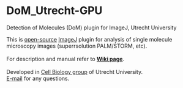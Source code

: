 DoM_Utrecht-GPU
===============

Detection of Molecules (DoM) plugin for ImageJ, Utrecht University

This is <a href="http://www.gnu.org/licenses/gpl.html">open-source</a> <a href='http://rsbweb.nih.gov/ij/'>ImageJ</a> plugin for analysis of single molecule microscopy images (superrsolution PALM/STORM, etc).
<br />
<br />
For description and manual refer to <a href="https://github.com/ekatrukha/DoM_Utrecht/wiki"><strong>Wiki page</strong></a>.
<br />
<br />
Developed in <a href='http://cellbiology.science.uu.nl/'>Cell Biology group</a> of Utrecht University.  
<a href="mailto:katpyxa@gmail.com">E-mail</a> for any questions.

